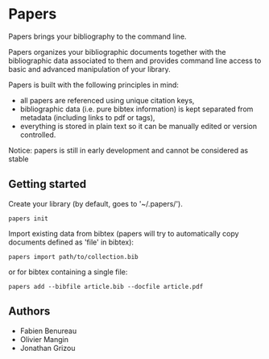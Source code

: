 Papers
======

Papers brings your bibliography to the command line.

Papers organizes your bibliographic documents together with the bibliographic data associated to them and provides command line access to basic and advanced manipulation of your library.

Papers is built with the following principles in mind:

 - all papers are referenced using unique citation keys,
 - bibliographic data (i.e. pure bibtex information) is kept separated from metadata (including links to pdf or tags),
 - everything is stored in plain text so it can be manually edited or version controlled.


Notice: papers is still in early development and cannot be considered as stable


Getting started
---------------
Create your library (by default, goes to '~/.papers/').

    papers init

Import existing data from bibtex (papers will try to automatically copy documents defined as 'file' in bibtex):

    papers import path/to/collection.bib
or for bibtex containing a single file:

    papers add --bibfile article.bib --docfile article.pdf


Authors
-------

 - Fabien Benureau
 - Olivier Mangin
 - Jonathan Grizou
